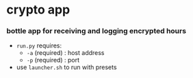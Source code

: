 # crypto app
### bottle app for receiving and logging encrypted hours
- `run.py` requires:
    - `-a` (required) : host address
    - `-p` (required) : port
- use `launcher.sh` to run with presets
